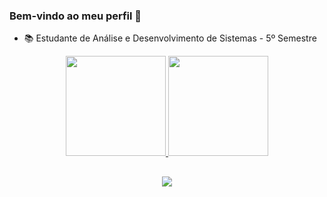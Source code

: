 ### Bem-vindo ao meu perfil 👋

- 📚 Estudante de Análise e Desenvolvimento de Sistemas - 5º Semestre

<html>
<div align="center">
  <a href="https://github.com/gutomoraess">
  <img height="160em" src="https://github-readme-stats.vercel.app/api?username=gutomoraess&show_icons=true&theme=algolia&include_all_commits=true&count_private=true"/>
  <img height="160em" src="https://github-readme-stats.vercel.app/api/top-langs/?username=gutomoraess&layout=compact&langs_count=7&theme=algolia"/>
</div>
  
##
  
<div align="center">
  <a href="augusto.moraes076@gmail.com" target="_blank"><img src="https://img.shields.io/badge/Gmail-D14836?style=for-the-badge&logo=gmail&logoColor=white" target="_blank"></a>
</div>
</html>
